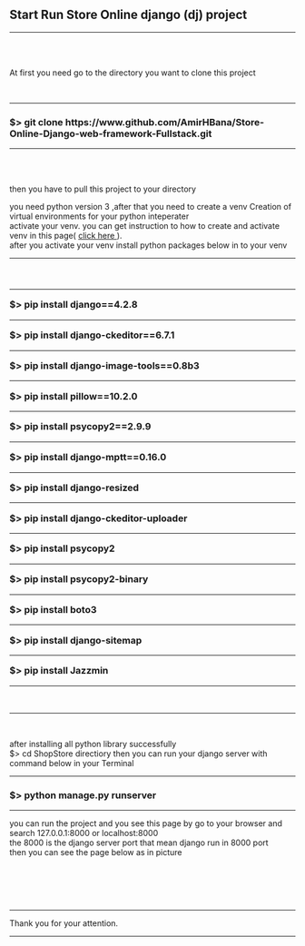 <h2><strong> Start Run Store Online django (dj) project </strong></h2>


<hr>
<br><br>

<p> At first you need go to the directory you want to clone this project </p>
<br>

<hr>

<h3><strong> $> git clone https://www.github.com/AmirHBana/Store-Online-Django-web-framework-Fullstack.git </strong></h3>

<hr>

<br><br>

<p> then you have to pull this project to your directory<br>
  
   you need python version 3
    ,after that you need to create a venv Creation of virtual environments for your python inteperater<br>
  activate your venv. you can get instruction to how to create and activate venv in this page( <a href="https://docs.python.org/3/library/venv.html"> click here </a> ).<br>
  after you activate your venv install python packages below in to your venv
</p>

<hr>

<br>

<h3> <strong> <hr>
        $> pip install django==4.2.8 <br> <hr>
        $> pip install django-ckeditor==6.7.1 <br> <hr>
        $> pip install django-image-tools==0.8b3 <br> <hr>
        $> pip install pillow==10.2.0 <br> <hr>
        $> pip install psycopy2==2.9.9 <br> <hr>
        $> pip install django-mptt==0.16.0 <br> <hr>
        $> pip install django-resized <br> <hr>
        $> pip install django-ckeditor-uploader <br> <hr>
        $> pip install psycopy2 <br> <hr>
        $> pip install psycopy2-binary <br> <hr>
        $> pip install boto3 <br> <hr>
        $> pip install django-sitemap <br> <hr>
        $> pip install Jazzmin <br> <hr>

</strong> </h3>

<br>

<hr>

<br>

<p> after installing all python library successfully <br>
    $> cd ShopStore directiory then
    you can run your django server with command below in your Terminal
</p>


<hr>

<h3> <strong>  $> python manage.py runserver </strong> </h3>

<hr>

<p> you can run the project and you see this page by go to your browser and search 127.0.0.1:8000 or localhost:8000 <br>
    the 8000 is the django server port that mean django run in 8000 port<br>
      then you can see the page below as in picture
</p>

<br>



<p> <br> <br> <hr>
    Thank you for your attention.
</p>

<hr>
